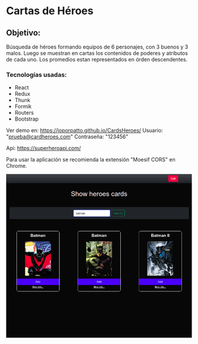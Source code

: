 # Cartas de Héroes
## Objetivo:
Búsqueda de héroes formando equipos de 6 personajes, con 3 buenos y 3 malos. Luego se muestran en cartas los contenidos de poderes y atributos de cada uno.
Los promedios estan representados en órden descendentes.

### Tecnologías usadas:
* React
* Redux 
* Thunk
* Formik 
* Routers
* Bootstrap

Ver demo en: https://joporpatto.github.io/CardsHeroes/
Usuario:  "prueba@cardheroes.com"
Contraseña: "123456" 

Api: https://superheroapi.com/

Para usar la aplicación se recomienda la extensión "Moesif CORS"  en Chrome.


![ScreenShot](/public/imagenes/imagen1.png)




